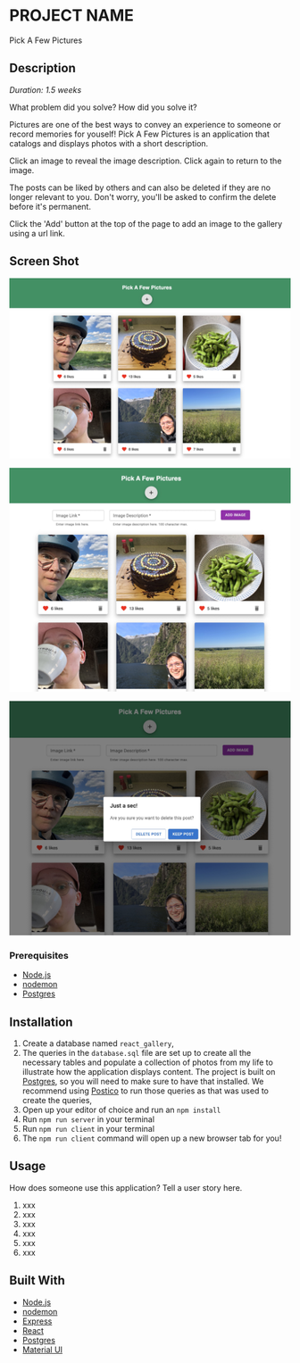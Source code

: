 # PROJECT NAME

Pick A Few Pictures

## Description

_Duration: 1.5 weeks_

What problem did you solve? How did you solve it? 

Pictures are one of the best ways to convey an experience to someone or record memories for youself! Pick A Few Pictures is an application that catalogs and displays photos with a short description. 

Click an image to reveal the image description. Click again to return to the image.

The posts can be liked by others and can also be deleted if they are no longer relevant to you. Don't worry, you'll be asked to confirm the delete before it's permanent.

Click the 'Add' button at the top of the page to add an image to the gallery using a url link.

## Screen Shot

![Pick A Few Pictures](public/screenshots/PickAFewPictures.jpg)

![Pick A Few Pictures Add Image](public/screenshots/PickAFewPictures_addimage.jpg)

![Pick A Few Pictures Confirm Delete](public/screenshots/PickAFewPictures_confirmdelete.jpg)

### Prerequisites

- [Node.js](https://nodejs.org/en/)
- [nodemon](https://nodemon.io/)
- [Postgres](https://www.postgresql.org/download/)

## Installation

1. Create a database named `react_gallery`,
2. The queries in the `database.sql` file are set up to create all the necessary tables and populate a collection of photos from my life to illustrate how the application displays content. The project is built on [Postgres](https://www.postgresql.org/download/), so you will need to make sure to have that installed. We recommend using [Postico](https://eggerapps.at/postico/) to run those queries as that was used to create the queries, 
3. Open up your editor of choice and run an `npm install`
4. Run `npm run server` in your terminal
5. Run `npm run client` in your terminal
6. The `npm run client` command will open up a new browser tab for you!

## Usage
How does someone use this application? Tell a user story here.

1. xxx
2. xxx
3. xxx
4. xxx
5. xxx
6. xxx


## Built With

- [Node.js](https://nodejs.org/en/)
- [nodemon](https://nodemon.io/)
- [Express](https://expressjs.com/)
- [React](https://reactjs.org/)
- [Postgres](https://www.postgresql.org/download/)
- [Material UI](https://mui.com/)
